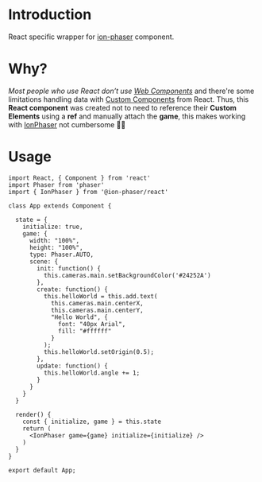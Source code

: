 # Introduction
React specific wrapper for [ion-phaser](https://github.com/proyecto26/ion-phaser) component.

# Why?
*Most people who use React don’t use [Web Components](https://reactjs.org/docs/web-components.html)* and there're some limitations handling data with [Custom Components](https://custom-elements-everywhere.com/) from React.
Thus, this **React component** was created not to need to reference their **Custom Elements** using a **ref** and manually attach the **game**, this makes working with [IonPhaser](https://github.com/proyecto26/ion-phaser) not cumbersome 👍🏻

# Usage

```tsx
import React, { Component } from 'react'
import Phaser from 'phaser'
import { IonPhaser } from '@ion-phaser/react'

class App extends Component {

  state = {
    initialize: true,
    game: {
      width: "100%",
      height: "100%",
      type: Phaser.AUTO,
      scene: {
        init: function() {
          this.cameras.main.setBackgroundColor('#24252A')
        },
        create: function() {
          this.helloWorld = this.add.text(
            this.cameras.main.centerX, 
            this.cameras.main.centerY, 
            "Hello World", { 
              font: "40px Arial", 
              fill: "#ffffff" 
            }
          );
          this.helloWorld.setOrigin(0.5);
        },
        update: function() {
          this.helloWorld.angle += 1;
        }
      }
    }
  }

  render() {
    const { initialize, game } = this.state
    return (
      <IonPhaser game={game} initialize={initialize} />
    )
  }
}

export default App;
```